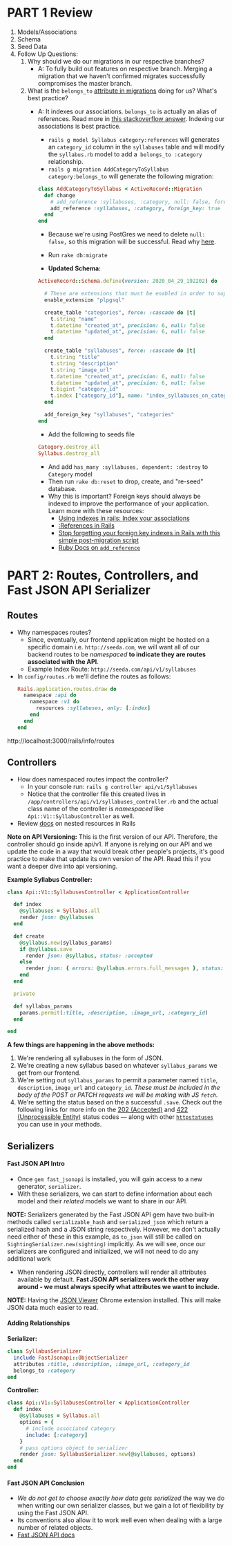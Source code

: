 # PART 1 Review

1. Models/Associations
2. Schema
3. Seed Data
4. Follow Up Questions:
    1. Why should we do our migrations in our respective branches?
        - A: To fully build out features on respective branch. Merging a migration that we haven't confirmed migrates successfully compromises the master branch.
    2. What is the `belongs_to` [attribute in migrations](https://guides.rubyonrails.org/association_basics.html#the-belongs-to-association) doing for us? What's best practice?
        - A: It indexes our associations. `belongs_to` is actually an alias of references. Read more in [this stackoverflow answer](https://stackoverflow.com/a/9471187). Indexing our associations is best practice.
            - `rails g model Syllabus category:references` will generates an `category_id` column in the `syllabuses` table and will modify the `syllabus.rb` model to add a` belongs_to :category` relationship.
            - `rails g migration AddCategoryToSyllabus category:belongs_to` will generate the following migration:

            ```ruby
            class AddCategoryToSyllabus < ActiveRecord::Migration
              def change
                # add_reference :syllabuses, :category, null: false, foreign_key: true
                add_reference :syllabuses, :category, foreign_key: true
              end
            end
            ```
            - Because we're using PostGres we need to delete `null: false,` so this migration will be successful. Read why [here](https://stackoverflow.com/questions/24298171/pgnotnullviolation-error-null-value-in-column-id-violates-not-null-constra).
            - Run `rake db:migrate`

            - **Updated Schema:**

            ```ruby
            ActiveRecord::Schema.define(version: 2020_04_29_192202) do

              # These are extensions that must be enabled in order to support this database
              enable_extension "plpgsql"

              create_table "categories", force: :cascade do |t|
                t.string "name"
                t.datetime "created_at", precision: 6, null: false
                t.datetime "updated_at", precision: 6, null: false
              end

              create_table "syllabuses", force: :cascade do |t|
                t.string "title"
                t.string "description"
                t.string "image_url"
                t.datetime "created_at", precision: 6, null: false
                t.datetime "updated_at", precision: 6, null: false
                t.bigint "category_id"
                t.index ["category_id"], name: "index_syllabuses_on_category_id"
              end

              add_foreign_key "syllabuses", "categories"
            end
            ```
            - Add the following to seeds file

            ```ruby
            Category.destroy_all
            Syllabus.destroy_all
            ```

            - And add `has_many :syllabuses, dependent: :destroy` to `Category` model
            - Then run `rake db:reset` to drop, create, and "re-seed" database.
            - Why this is important? Foreign keys should always be indexed to improve the performance of your application. Learn more with these resources:
                - [Using indexes in rails: Index your associations](http://archive.is/i7SLO)
                - [:References in Rails](https://medium.com/@brianna.dixon023/references-in-rails-bc5ac3ccbd9d)
                - [Stop forgetting your foreign key indexes in Rails with this simple post-migration script](https://alexpeattie.com/blog/stop-forgetting-foreign-key-indexes-in-rails-post-migration-script)
                - [Ruby Docs on `add_reference`](https://edgeapi.rubyonrails.org/classes/ActiveRecord/ConnectionAdapters/SchemaStatements.html#method-i-add_reference)

# PART 2: Routes, Controllers, and Fast JSON API Serializer

## Routes

- Why namespaces routes?
    - Since, eventually, our frontend application might be hosted on a specific domain i.e. `http://seeda.com`, we will want all of our backend routes to be _namespaced_ **to indicate they are routes associated with the API**.
    - Example Index Route: `http://seeda.com/api/v1/syllabuses`
- In `config/routes.rb` we'll define the routes as follows:
    ```ruby
    Rails.application.routes.draw do
      namespace :api do
        namespace :v1 do
          resources :syllabuses, only: [:index]
        end
      end
    end
    ```
http://localhost:3000/rails/info/routes

## Controllers

- How does namespaced routes impact the controller?
    - In your console run: `rails g controller api/v1/Syllabuses`
    - Notice that the controller file this created lives in `/app/controllers/api/v1/syllabuses_controller.rb` and the actual class name of the controller is _namespaced_ like `Api::V1::SyllabusController` as well.
- Review [docs](http://guides.rubyonrails.org/routing.html#nested-resources) on nested resources in Rails

**Note on API Versioning:** This is the first version of our API. Therefore, the controller should go inside api/v1. If anyone is relying on our API and we update the code in a way that would break other people's projects, it's good practice to make that update its own version of the API. Read this if you want a deeper dive into api versioning.

**Example Syllabus Controller:**

```ruby
class Api::V1::SyllabusesController < ApplicationController

  def index
    @syllabuses = Syllabus.all
    render json: @syllabuses
  end

  def create
    @syllabus.new(syllabus_params)
    if @syllabus.save
      render json: @syllabus, status: :accepted
    else
      render json: { errors: @syllabus.errors.full_messages }, status: :unprocessible_entity
    end
  end

  private

  def syllabus_params
    params.permit(:title, :description, :image_url, :category_id)
  end

end
```

**A few things are happening in the above methods:**

1. We're rendering all syllabuses in the form of JSON.
2. We're creating a new syllabus based on whatever `syllabus_params` we get from our frontend.
3. We're setting out `syllabus_params` to permit a parameter named `title`, `description`, `image_url` and `category_id`. _These must be included in the body of the POST or PATCH requests we will be making with JS `fetch`._
4. We're setting the status based on the a successful `.save`. Check out the following links for more info on the [202 (Accepted)](https://httpstatuses.com/202) and [422 (Unprocessible Entity)](https://httpstatuses.com/422) status codes — along with other [`httpstatuses`](https://httpstatuses.com/) you can use in your methods.

## Serializers

#### Fast JSON API Intro

- Once `gem fast_jsonapi` is installed, you will gain access to a new generator, `serializer`.
- With these serializers, we can start to define information about each model and their _related_ models we want to share in our API.

**NOTE:** Serializers generated by the Fast JSON API gem have two built-in methods called `serializable_hash` and `serialized_json` which return a serialized hash and a JSON string respectively. However, we don't actually need either of these in this example, as `to_json` will still be called on `SightingSerializer.new(sighting)` implicitly. As we will see, once our serializers are configured and initialized, we will not need
to do any additional work

- When rendering JSON directly, controllers will render all attributes available by default. **Fast JSON API serializers work the other way around - we must always specify what attributes we want to include.**

**NOTE:** Having the [JSON Viewer](https://chrome.google.com/webstore/detail/json-viewer/gbmdgpbipfallnflgajpaliibnhdgobh?hl=en-US) Chrome extension installed. This will make JSON data much easier to read.

#### Adding Relationships

**Serializer:**
```ruby
class SyllabusSerializer
  include FastJsonapi::ObjectSerializer
  attributes :title, :description, :image_url, :category_id
  belongs_to :category
end
```

**Controller:**
```ruby
class Api::V1::SyllabusesController < ApplicationController
  def index
    @syllabuses = Syllabus.all
    options = {
      # include associated category
      include: [:category]
    }
    # pass options object to serializer
    render json: SyllabusSerializer.new(@syllabuses, options)
  end
end
```

#### Fast JSON API Conclusion

- _We do not get to choose exactly how data gets serialized_ the way we do when writing our own serializer classes, but we gain a lot of flexibility by using the Fast JSON API.
- Its conventions also allow it to work well even when dealing with a large number of related objects.    
- [Fast JSON API docs](https://github.com/Netflix/fast_jsonapi#table-of-contents)
